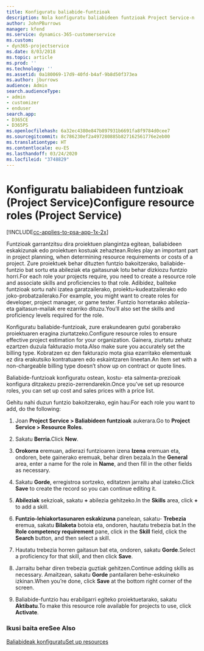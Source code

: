 ```yaml
---
title: Konfiguratu baliabide-funtzioak
description: Nola konfiguratu baliabideen funtzioak Project Service-n
author: JohnPBurrows
manager: kfend
ms.service: dynamics-365-customerservice
ms.custom:
- dyn365-projectservice
ms.date: 8/03/2018
ms.topic: article
ms.prod: ''
ms.technology: ''
ms.assetid: 0a180069-17d9-40fd-b4af-9b8d50f373ea
ms.author: jburrows
audience: Admin
search.audienceType:
- admin
- customizer
- enduser
search.app:
- D365CE
- D365PS
ms.openlocfilehash: 6a32ec4380e847b897931b6691fa8f9784d0cee7
ms.sourcegitcommit: 8c786230ef2a497280885b827162561776e2eb00
ms.translationtype: HT
ms.contentlocale: eu-ES
ms.lasthandoff: 03/24/2020
ms.locfileid: "3748829"
---
```

# <a name="configure-resource-roles-project-service"></a><span data-ttu-id="ca754-103">Konfiguratu baliabideen funtzioak (Project Service)</span><span class="sxs-lookup"><span data-stu-id="ca754-103">Configure resource roles (Project Service)</span></span>

[!INCLUDE[cc-applies-to-psa-app-1x-2x](../includes/cc-applies-to-psa-app-1x-2x.md)]

<span data-ttu-id="ca754-104">Funtzioak garrantzitsu dira proiektuen plangintza egitean, baliabideen eskakizunak edo proiektuen kostuak zehaztean.</span><span class="sxs-lookup"><span data-stu-id="ca754-104">Roles play an important part in project planning, when determining resource requirements or costs of a project.</span></span> <span data-ttu-id="ca754-105">Zure proiektuek behar dituzten funtzio bakoitzerako, baliabide-funtzio bat sortu eta abileziak eta gaitasunak lotu behar dizkiozu funtzio horri.</span><span class="sxs-lookup"><span data-stu-id="ca754-105">For each role your projects require, you need to create a resource role and associate skills and proficiencies to that role.</span></span> <span data-ttu-id="ca754-106">Adibidez, baliteke funtzioak sortu nahi izatea garatzailerako, proiektu-kudeatzailerako edo joko-probatzailerako.</span><span class="sxs-lookup"><span data-stu-id="ca754-106">For example, you might want to create roles for developer, project manager, or game tester.</span></span> <span data-ttu-id="ca754-107">Funtzio horretarako abilezia- eta gaitasun-mailak ere ezarriko dituzu.</span><span class="sxs-lookup"><span data-stu-id="ca754-107">You’ll also set the skills and proficiency levels required for the role.</span></span>  
  
 <span data-ttu-id="ca754-108">Konfiguratu baliabide-funtzioak, zure erakundearen gutxi goraberako proiektuaren eragina ziurtatzeko.</span><span class="sxs-lookup"><span data-stu-id="ca754-108">Configure resource roles to ensure effective project estimation for your organization.</span></span>  <span data-ttu-id="ca754-109">Gainera, ziurtatu zehatz ezartzen duzula fakturazio mota.</span><span class="sxs-lookup"><span data-stu-id="ca754-109">Also make sure you accurately set the billing type.</span></span> <span data-ttu-id="ca754-110">Kobratzen ez den fakturazio mota gisa ezarritako elementuak ez dira erakutsiko kontratuaren edo eskaintzaren lineetan.</span><span class="sxs-lookup"><span data-stu-id="ca754-110">An item set with a non-chargeable billing type doesn’t show up on contract or quote lines.</span></span>  
  
 <span data-ttu-id="ca754-111">Baliabide-funtzioak konfiguratu ostean, kostu- eta salmenta-prezioak konfigura ditzakezu prezio-zerrendarekin.</span><span class="sxs-lookup"><span data-stu-id="ca754-111">Once you’ve set up resource roles, you can set up cost and sales prices with a price list.</span></span>  
  
 <span data-ttu-id="ca754-112">Gehitu nahi duzun funtzio bakoitzerako, egin hau:</span><span class="sxs-lookup"><span data-stu-id="ca754-112">For each role you want to add, do the following:</span></span>  
  
1.  <span data-ttu-id="ca754-113">Joan **Project Service > Baliabideen funtzioak** aukerara.</span><span class="sxs-lookup"><span data-stu-id="ca754-113">Go to **Project Service > Resource Roles**.</span></span>  
  
2.  <span data-ttu-id="ca754-114">Sakatu **Berria**.</span><span class="sxs-lookup"><span data-stu-id="ca754-114">Click **New**.</span></span>  
  
3.  <span data-ttu-id="ca754-115">**Orokorra** eremuan, adierazi funtzioaren izena **Izena** eremuan eta, ondoren, bete gainerako eremuak, behar diren bezala.</span><span class="sxs-lookup"><span data-stu-id="ca754-115">In the **General** area, enter a name for the role in **Name**, and then fill in the other fields as necessary.</span></span>  
  
4.  <span data-ttu-id="ca754-116">Sakatu **Gorde**, erregistroa sortzeko, editatzen jarraitu ahal izateko.</span><span class="sxs-lookup"><span data-stu-id="ca754-116">Click **Save** to create the record so you can continue editing it.</span></span>  
  
5.  <span data-ttu-id="ca754-117">**Abileziak** sekzioak, sakatu **+** abilezia gehitzeko.</span><span class="sxs-lookup"><span data-stu-id="ca754-117">In the **Skills** area, click **+** to add a skill.</span></span>  
  
6.  <span data-ttu-id="ca754-118">**Funtzio-lehiakortasunaren eskakizuna** panelean, sakatu- **Trebezia** eremua, sakatu  **Bilaketa** botoia eta, ondoren, hautatu trebezia bat.</span><span class="sxs-lookup"><span data-stu-id="ca754-118">In the **Role competency requirement** pane, click in the **Skill** field, click the **Search** button, and then select a skill.</span></span>  
  
7.  <span data-ttu-id="ca754-119">Hautatu trebezia horren gaitasun bat eta, ondoren, sakatu **Gorde**.</span><span class="sxs-lookup"><span data-stu-id="ca754-119">Select a proficiency for that skill, and then click **Save**.</span></span>  
  
8.  <span data-ttu-id="ca754-120">Jarraitu behar diren trebezia guztiak gehitzen.</span><span class="sxs-lookup"><span data-stu-id="ca754-120">Continue adding skills as necessary.</span></span> <span data-ttu-id="ca754-121">Amaitzean, sakatu **Gorde** pantailaren behe-eskuineko izkinan.</span><span class="sxs-lookup"><span data-stu-id="ca754-121">When you’re done, click **Save** at the bottom right corner of the screen.</span></span>  
  
9. <span data-ttu-id="ca754-122">Baliabide-funtzio hau erabilgarri egiteko proiektuetarako, sakatu **Aktibatu**.</span><span class="sxs-lookup"><span data-stu-id="ca754-122">To make this resource role available for projects to use, click **Activate**.</span></span>  
  
### <a name="see-also"></a><span data-ttu-id="ca754-123">Ikusi baita ere</span><span class="sxs-lookup"><span data-stu-id="ca754-123">See Also</span></span>  
 [<span data-ttu-id="ca754-124">Baliabideak konfiguratu</span><span class="sxs-lookup"><span data-stu-id="ca754-124">Set up resources</span></span>](../project-service/set-up-resources.md)
